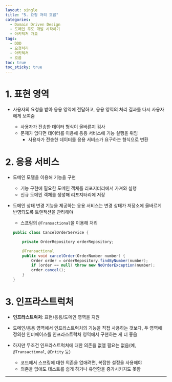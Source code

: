 ```yaml
---
layout: single
title: "5. 요청 처리 흐름"
categories:
  - Domain Driven Design
  - 도메인 주도 개발 시작하기
  - 아키텍처 개요
tags:
  - DDD
  - 요청처리
  - 아키텍처
  - 흐름
toc: true
toc_sticky: true
---
```


# 1. 표현 영역

- 사용자의 요청을 받아 응용 영역에 전달하고, 응용 영역의 처리 결과를 다시 사용자에게 보여줌
    
    
    
    - 사용자가 전송한 데이터 형식이 올바른지 검사
    - 문제가 없다면 데이터를 이용해 응용 서비스에 기능 실행을 위임
        - 사용자가 전송한 데이터를 응용 서비스가 요구하는 형식으로 변환
    
    

# 2. 응용 서비스

- 도메인 모델을 이용해 기능을 구현
    
    
    
    - 기능 구현에 필요한 도메인 객체를 리포지터리에서 가져와 실행
    - 신규 도메인 객체를 생성해 리포지터리에 저장
    
    

- 도메인 상태 변경 기능을 제공하는 응용 서비스는 변경 상태가 저장소에 올바르게 반영되도록 트랜잭션을 관리해야
    - 스프링의 `@Transactional`을 이용해 처리
    
    ```java
    public class CancelOrderService {
    
        private OrderRepository orderRepository;
    
        @Transactional
        public void cancelOrder(OrderNumber number) {
            Order order = orderRepository.findByNumber(number);
            if (order == null) throw new NoOrderException(number);
            order.cancel();
        }
    }
    ```
    

# 3. 인프라스트럭처

- **인프라스트럭처**: 표현/응용/도메인 영역을 지원

- 도메인/응용 영역에서 인프라스트럭처의 기능을 직접 사용하는 것보다, 두 영역에 정의한 인터페이스를 인프라스트럭처 영역에서 구현하는 게 더 좋음
- 하지만 무조건 인프라스트럭처에 대한 의존을 없앨 필요는 없음(예, `@Transactional`, `@Entity` 등)
    - 코드에서 스프링에 대한 의존을 없애려면, 복잡한 설정을 사용해야
    - 의존을 없애도 테스트를 쉽게 하거나 유연함을 증가시키지도 못함

---